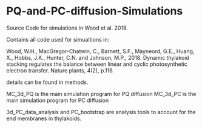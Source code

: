 # PQ-and-PC-diffusion-Simulations
Source Code for simulations in Wood et al. 2018.

Contains all code used for simualtions in:

Wood, W.H., MacGregor-Chatwin, C., Barnett, S.F., Mayneord, G.E., Huang, X., Hobbs, J.K., Hunter, C.N. and Johnson, M.P., 2018. Dynamic thylakoid stacking regulates the balance between linear and cyclic photosynthetic electron transfer. Nature plants, 4(2), p.116.

details can be found in methods.

MC_3d_PQ is the main simulation program for PQ diffusion
MC_3d_PC is the main simulation program for PC diffusion

3d_PC_data_analysis and PC_bootstrap are analysis tools to account for the end membranes in thylakoids.
